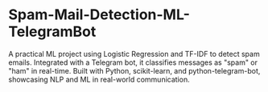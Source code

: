 # Spam-Mail-Detection-ML-TelegramBot
A practical ML project using Logistic Regression and TF-IDF to detect spam emails. Integrated with a Telegram bot, it classifies messages as "spam" or "ham" in real-time. Built with Python, scikit-learn, and python-telegram-bot, showcasing NLP and ML in real-world communication.
